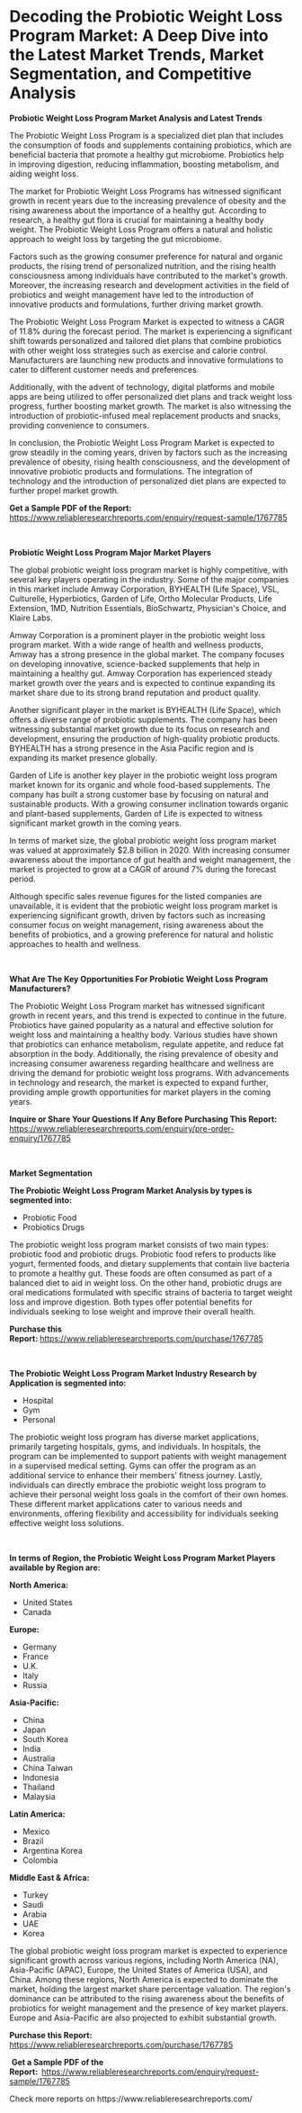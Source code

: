 <p><h1>Decoding the Probiotic Weight Loss Program Market: A Deep Dive into the Latest Market Trends, Market Segmentation, and Competitive Analysis</h1></p><p><strong>Probiotic Weight Loss Program Market Analysis and Latest Trends</strong></p>
<p><p>The Probiotic Weight Loss Program is a specialized diet plan that includes the consumption of foods and supplements containing probiotics, which are beneficial bacteria that promote a healthy gut microbiome. Probiotics help in improving digestion, reducing inflammation, boosting metabolism, and aiding weight loss.</p><p>The market for Probiotic Weight Loss Programs has witnessed significant growth in recent years due to the increasing prevalence of obesity and the rising awareness about the importance of a healthy gut. According to research, a healthy gut flora is crucial for maintaining a healthy body weight. The Probiotic Weight Loss Program offers a natural and holistic approach to weight loss by targeting the gut microbiome.</p><p>Factors such as the growing consumer preference for natural and organic products, the rising trend of personalized nutrition, and the rising health consciousness among individuals have contributed to the market's growth. Moreover, the increasing research and development activities in the field of probiotics and weight management have led to the introduction of innovative products and formulations, further driving market growth.</p><p>The Probiotic Weight Loss Program Market is expected to witness a CAGR of 11.8% during the forecast period. The market is experiencing a significant shift towards personalized and tailored diet plans that combine probiotics with other weight loss strategies such as exercise and calorie control. Manufacturers are launching new products and innovative formulations to cater to different customer needs and preferences.</p><p>Additionally, with the advent of technology, digital platforms and mobile apps are being utilized to offer personalized diet plans and track weight loss progress, further boosting market growth. The market is also witnessing the introduction of probiotic-infused meal replacement products and snacks, providing convenience to consumers.</p><p>In conclusion, the Probiotic Weight Loss Program Market is expected to grow steadily in the coming years, driven by factors such as the increasing prevalence of obesity, rising health consciousness, and the development of innovative probiotic products and formulations. The integration of technology and the introduction of personalized diet plans are expected to further propel market growth.</p></p>
<p><strong>Get a Sample PDF of the Report:&nbsp;</strong> <a href="https://www.reliableresearchreports.com/enquiry/request-sample/1767785">https://www.reliableresearchreports.com/enquiry/request-sample/1767785</a></p>
<p>&nbsp;</p>
<p><strong>Probiotic Weight Loss Program Major Market Players</strong></p>
<p><p>The global probiotic weight loss program market is highly competitive, with several key players operating in the industry. Some of the major companies in this market include Amway Corporation, BYHEALTH (Life Space), VSL, Culturelle, Hyperbiotics, Garden of Life, Ortho Molecular Products, Life Extension, 1MD, Nutrition Essentials, BioSchwartz, Physician's Choice, and Klaire Labs.</p><p>Amway Corporation is a prominent player in the probiotic weight loss program market. With a wide range of health and wellness products, Amway has a strong presence in the global market. The company focuses on developing innovative, science-backed supplements that help in maintaining a healthy gut. Amway Corporation has experienced steady market growth over the years and is expected to continue expanding its market share due to its strong brand reputation and product quality.</p><p>Another significant player in the market is BYHEALTH (Life Space), which offers a diverse range of probiotic supplements. The company has been witnessing substantial market growth due to its focus on research and development, ensuring the production of high-quality probiotic products. BYHEALTH has a strong presence in the Asia Pacific region and is expanding its market presence globally.</p><p>Garden of Life is another key player in the probiotic weight loss program market known for its organic and whole food-based supplements. The company has built a strong customer base by focusing on natural and sustainable products. With a growing consumer inclination towards organic and plant-based supplements, Garden of Life is expected to witness significant market growth in the coming years.</p><p>In terms of market size, the global probiotic weight loss program market was valued at approximately $2.8 billion in 2020. With increasing consumer awareness about the importance of gut health and weight management, the market is projected to grow at a CAGR of around 7% during the forecast period.</p><p>Although specific sales revenue figures for the listed companies are unavailable, it is evident that the probiotic weight loss program market is experiencing significant growth, driven by factors such as increasing consumer focus on weight management, rising awareness about the benefits of probiotics, and a growing preference for natural and holistic approaches to health and wellness.</p></p>
<p>&nbsp;</p>
<p><strong>What Are The Key Opportunities For Probiotic Weight Loss Program Manufacturers?</strong></p>
<p><p>The Probiotic Weight Loss Program market has witnessed significant growth in recent years, and this trend is expected to continue in the future. Probiotics have gained popularity as a natural and effective solution for weight loss and maintaining a healthy body. Various studies have shown that probiotics can enhance metabolism, regulate appetite, and reduce fat absorption in the body. Additionally, the rising prevalence of obesity and increasing consumer awareness regarding healthcare and wellness are driving the demand for probiotic weight loss programs. With advancements in technology and research, the market is expected to expand further, providing ample growth opportunities for market players in the coming years.</p></p>
<p><strong>Inquire or Share Your Questions If Any Before Purchasing This Report:</strong> <a href="https://www.reliableresearchreports.com/enquiry/pre-order-enquiry/1767785">https://www.reliableresearchreports.com/enquiry/pre-order-enquiry/1767785</a></p>
<p>&nbsp;</p>
<p><strong>Market Segmentation</strong></p>
<p><strong>The Probiotic Weight Loss Program Market Analysis by types is segmented into:</strong></p>
<p><ul><li>Probiotic Food</li><li>Probiotics Drugs</li></ul></p>
<p><p>The probiotic weight loss program market consists of two main types: probiotic food and probiotic drugs. Probiotic food refers to products like yogurt, fermented foods, and dietary supplements that contain live bacteria to promote a healthy gut. These foods are often consumed as part of a balanced diet to aid in weight loss. On the other hand, probiotic drugs are oral medications formulated with specific strains of bacteria to target weight loss and improve digestion. Both types offer potential benefits for individuals seeking to lose weight and improve their overall health.</p></p>
<p><strong>Purchase this Report:&nbsp;</strong><a href="https://www.reliableresearchreports.com/purchase/1767785">https://www.reliableresearchreports.com/purchase/1767785</a></p>
<p>&nbsp;</p>
<p><strong>The Probiotic Weight Loss Program Market Industry Research by Application is segmented into:</strong></p>
<p><ul><li>Hospital</li><li>Gym</li><li>Personal</li></ul></p>
<p><p>The probiotic weight loss program has diverse market applications, primarily targeting hospitals, gyms, and individuals. In hospitals, the program can be implemented to support patients with weight management in a supervised medical setting. Gyms can offer the program as an additional service to enhance their members' fitness journey. Lastly, individuals can directly embrace the probiotic weight loss program to achieve their personal weight loss goals in the comfort of their own homes. These different market applications cater to various needs and environments, offering flexibility and accessibility for individuals seeking effective weight loss solutions.</p></p>
<p>&nbsp;</p>
<p><strong>In terms of Region, the Probiotic Weight Loss Program Market Players available by Region are:</strong></p>
<p>
    <p> <strong> North America: </strong>
        <ul>
            <li>United States</li>
            <li>Canada</li>
        </ul>
        </p> 
    <p> <strong> Europe: </strong>
        <ul>
            <li>Germany</li>
            <li>France</li>
            <li>U.K.</li>
            <li>Italy</li>
            <li>Russia</li>
        </ul>
        </p> 
    <p> <strong> Asia-Pacific: </strong>
        <ul>
            <li>China</li>
            <li>Japan</li>
            <li>South Korea</li>
            <li>India</li>
            <li>Australia</li>
            <li>China Taiwan</li>
            <li>Indonesia</li>
            <li>Thailand</li>
            <li>Malaysia</li>
        </ul>
        </p> 
    <p> <strong> Latin America: </strong>
        <ul>
            <li>Mexico</li>
            <li>Brazil</li>
            <li>Argentina Korea</li>
            <li>Colombia</li>
        </ul>
        </p> 
    <p> <strong> Middle East & Africa: </strong>
        <ul>
            <li>Turkey</li>
            <li>Saudi</li>
            <li>Arabia</li>
            <li>UAE</li>
            <li>Korea</li>
        </ul>
    </p>
    </p>
<p><p>The global probiotic weight loss program market is expected to experience significant growth across various regions, including North America (NA), Asia-Pacific (APAC), Europe, the United States of America (USA), and China. Among these regions, North America is expected to dominate the market, holding the largest market share percentage valuation. The region's dominance can be attributed to the rising awareness about the benefits of probiotics for weight management and the presence of key market players. Europe and Asia-Pacific are also projected to exhibit substantial growth.</p></p>
<p><strong>Purchase this Report: </strong><a href="https://www.reliableresearchreports.com/purchase/1767785">https://www.reliableresearchreports.com/purchase/1767785</a></p>
<p>&nbsp;<strong>Get a Sample PDF of the Report:&nbsp;&nbsp;</strong><a href="https://www.reliableresearchreports.com/enquiry/request-sample/1767785">https://www.reliableresearchreports.com/enquiry/request-sample/1767785</a></p>
<p><strong></strong></p>
<p>Check more reports on https://www.reliableresearchreports.com/</p>